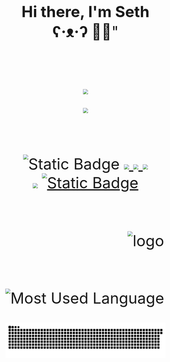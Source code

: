 
<meta name="referrer" content="no-referrer" />


<div align="center"><font size=50> <b>Hi there, I'm Seth  ʕ·ᴥ·ʔ </b>  👋👋" <font/></div>  
<br/>
<br/>
<div align="center"> <img src="https://github-readme-streak-stats.herokuapp.com/?user=lingtaolf" /> </div>
  
  
<div align="center"> <img src=https://github-profile-trophy.vercel.app/?username=lingtaolf&row=2&column=3&title=Commit,PR,Stars,Followers,Issue,Repo&theme=oldie /> </div> 
  
<br/>
<br/>

<div align="center"><img alt="Static Badge" src="https://img.shields.io/badge/OLAP-oringe">   <a href="https://telegram.me/SethLin" />
 <img src=https://img.shields.io/badge/Telegram-%40SethLin-yellow /> </a> <a href=https://stackoverflow.com/users/17375632/lingtaolf /> <img src=https://img.shields.io/badge/StackOverflow-LingtaoLf-red" /> </a> <a href=lingtaolf@gmail.com />  <img src=https://img.shields.io/badge/Email-lingtaolf%40gmail.com-green/> </a> </div>    
<div align="center"><img src="https://img.shields.io/badge/FocusOn-Database%20%26%20BigData-yellow" /> <a href="https://neovim.io" /> <img alt="Static Badge" src="https://img.shields.io/badge/IDE-NeoVim-blue"> </a> </div>  
<br/>
<br/>

<img src="https://github-readme-stats.vercel.app/api?username=lingtaolf&show_icons=true" alt="logo" height="160" align="right" style="margin: 5px; margin-bottom: 20px;"/>    
  
![Most Used Language](https://github-readme-stats.vercel.app/api/top-langs/?username=lingtaolf&layout=compact)

<div align="center"> <img src=https://raw.githubusercontent.com/lingtaolf/lingtaolf/output/github-contribution-grid-snake.svg /> </div>   


